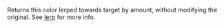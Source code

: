 Returns this color lerped towards target by amount, without modifying the original. See [lerp](#lerp) for more info.
